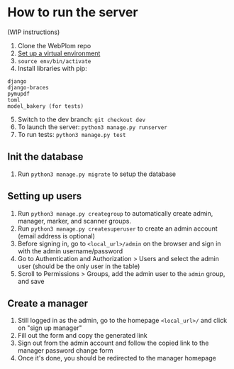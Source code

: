 # How to run the server

(WIP instructions)

1. Clone the WebPlom repo
2. [Set up a virtual environment](https://docs.python.org/3/library/venv.html) 
3. `source env/bin/activate`
4. Install libraries with pip: 
```
django
django-braces
pymupdf
toml
model_bakery (for tests)
```
5. Switch to the dev branch: `git checkout dev`
6. To launch the server: `python3 manage.py runserver`
8. To run tests: `python3 manage.py test`

## Init the database
1. Run `python3 manage.py migrate` to setup the database

## Setting up users
1. Run `python3 manage.py creategroup` to automatically create admin, manager, marker, and scanner groups.
2. Run `python3 manage.py createsuperuser` to create an admin account (email address is optional)
4. Before signing in, go to `<local_url>/admin` on the browser and sign in with the admin username/password
5. Go to Authentication and Authorization > Users and select the admin user (should be the only user in the table)
6. Scroll to Permissions > Groups, add the admin user to the `admin` group, and save

## Create a manager
1. Still logged in as the admin, go to the homepage `<local_url>/` and click on "sign up manager"
2. Fill out the form and copy the generated link
3. Sign out from the admin account and follow the copied link to the manager password change form
4. Once it's done, you should be redirected to the manager homepage
